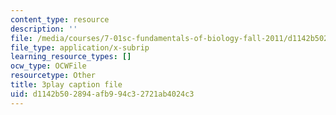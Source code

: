 ```yaml
---
content_type: resource
description: ''
file: /media/courses/7-01sc-fundamentals-of-biology-fall-2011/d1142b502894afb994c32721ab4024c3_OK7_ReXhVaQ.srt
file_type: application/x-subrip
learning_resource_types: []
ocw_type: OCWFile
resourcetype: Other
title: 3play caption file
uid: d1142b50-2894-afb9-94c3-2721ab4024c3
---
```

